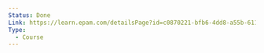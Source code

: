 ```yaml
---
Status: Done
Link: https://learn.epam.com/detailsPage?id=c0870221-bfb6-4dd8-a55b-6119266e974f
Type:
  - Course
---
```

